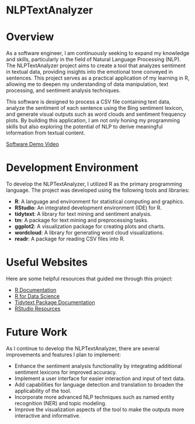 # NLPTextAnalyzer

# Overview

As a software engineer, I am continuously seeking to expand my knowledge and skills, particularly in the field of Natural Language Processing (NLP). The NLPTextAnalyzer project aims to create a tool that analyzes sentiment in textual data, providing insights into the emotional tone conveyed in sentences. This project serves as a practical application of my learning in R, allowing me to deepen my understanding of data manipulation, text processing, and sentiment analysis techniques.

This software is designed to process a CSV file containing text data, analyze the sentiment of each sentence using the Bing sentiment lexicon, and generate visual outputs such as word clouds and sentiment frequency plots. By building this application, I am not only honing my programming skills but also exploring the potential of NLP to derive meaningful information from textual content.

[Software Demo Video](http://youtube.link.goes.here)

# Development Environment

To develop the NLPTextAnalyzer, I utilized R as the primary programming language. The project was developed using the following tools and libraries:

- **R**: A language and environment for statistical computing and graphics.
- **RStudio**: An integrated development environment (IDE) for R.
- **tidytext**: A library for text mining and sentiment analysis.
- **tm**: A package for text mining and preprocessing tasks.
- **ggplot2**: A visualization package for creating plots and charts.
- **wordcloud**: A library for generating word cloud visualizations.
- **readr**: A package for reading CSV files into R.

# Useful Websites

Here are some helpful resources that guided me through this project:

- [R Documentation](https://www.rdocumentation.org/)
- [R for Data Science](https://r4ds.had.co.nz/)
- [Tidytext Package Documentation](https://cran.r-project.org/web/packages/tidytext/tidytext.pdf)
- [RStudio Resources](https://resources.rstudio.com/)

# Future Work

As I continue to develop the NLPTextAnalyzer, there are several improvements and features I plan to implement:

- Enhance the sentiment analysis functionality by integrating additional sentiment lexicons for improved accuracy.
- Implement a user interface for easier interaction and input of text data.
- Add capabilities for language detection and translation to broaden the applicability of the tool.
- Incorporate more advanced NLP techniques such as named entity recognition (NER) and topic modeling.
- Improve the visualization aspects of the tool to make the outputs more interactive and informative.

